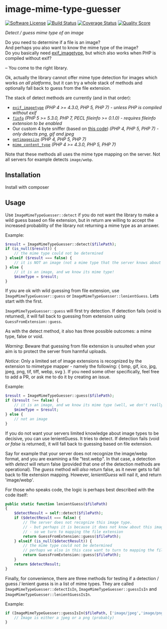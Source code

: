 # image-mime-type-guesser

[![Software License](https://img.shields.io/badge/license-MIT-brightgreen.svg?style=flat-square)](https://github.com/rosell-dk/image-mime-type-guesser/blob/master/LICENSE)
[![Build Status](https://img.shields.io/travis/rosell-dk/image-mime-type-guesser/master.svg?style=flat-square)](https://travis-ci.org/rosell-dk/image-mime-type-guesser)
[![Coverage Status](https://img.shields.io/scrutinizer/coverage/g/rosell-dk/image-mime-type-guesser.svg?style=flat-square)](https://scrutinizer-ci.com/g/rosell-dk/image-mime-type-guesser/code-structure/master)
[![Quality Score](https://img.shields.io/scrutinizer/g/rosell-dk/image-mime-type-guesser.svg?style=flat-square)](https://scrutinizer-ci.com/g/rosell-dk/image-mime-type-guesser/)



*Detect / guess mime type of an image*

Do you need to determine if a file is an image?<br>
And perhaps you also want to know the mime type of the image?<br>
Do you basically need [exif_imagetype](https://www.php.net/manual/en/function.exif-imagetype.php), but which also works when PHP is compiled without exif?

&ndash; You come to the right library.

Ok, actually the library cannot offer mime type detection for images which works *on all platforms*, but it can try a whole stack of methods and optionally fall back to guess from the file extension.

The stack of detect methods are currently (and in that order):
-  [`exif_imagetype`](https://www.php.net/manual/en/function.exif-imagetype.php) *(PHP 4 >= 4.3.0, PHP 5, PHP 7) - unless PHP is compiled without exif*
-  [`finfo`](https://www.php.net/manual/en/class.finfo.php) *(PHP 5 >= 5.3.0, PHP 7, PECL fileinfo >= 0.1.0) - requires fileinfo extension to be enabled*
-  Our custom 4 byte sniffer (based on [this code](http://phil.lavin.me.uk/2011/12/php-accurately-detecting-the-type-of-a-file/)) *(PHP 4, PHP 5, PHP 7) - only detects png, gif and jpeg*
-  [`getimagesize`](https://www.php.net/getimagesize) *(PHP 4, PHP 5, PHP 7)*
-  [`mime_content_type`](https://www.php.net/manual/en/function.mime-content-type.php) *(PHP 4 >= 4.3.0, PHP 5, PHP 7)*

Note that these methods all uses the mime type mapping on the server. Not all servers for example detects `image/webp`.


## Installation

Install with composer


## Usage

Use `ImageMimeTypeGuesser::detect` if you do not want the library to make a wild guess based on file extension, but in return are willing to accept the increased probability of the library not returning a mime type as an answer.

Example:
```php
$result = ImageMimeTypeGuesser::detect($filePath);
if (is_null($result)) {
    // the mime type could not be determined
} elseif ($result === false) {
    // it is NOT an image (not a mime type that the server knows about anyway)
} else {
    // it is an image, and we know its mime type!
    $mimeType = $result;
}
```

If you are ok with wild guessing from file extension, use `ImageMimeTypeGuesser::guess` or `ImageMimeTypeGuesser::lenientGuess`. Lets start with the first.

`ImageMimeTypeGuesser::guess` will first try detection. If detection fails (void is returned), it will fall back to guessing from extension using `GuessFromExtension::guess`.

As with the detect method, it also has three possible outcomes: a mime type, false or void.

*Warning*: Beware that guessing from file extension is unsuited when your aim is to protect the server from harmful uploads.

*Notice*: Only a limited set of image extensions is recognized by the extension to mimetype mapper - namely the following: { bmp, gif, ico, jpg, jpeg, png, tif, tiff, webp, svg }. If you need some other specifically, feel free to add a PR, or ask me to do it by creating an issue.


Example:
```php
$result = ImageMimeTypeGuesser::guess($filePath);
if ($result !== false) {
    // it is an image, and we know its mime type (well, we don't really know, because we allowed guessing from extension)
    $mimeType = $result;
} else {
    // not an image
}
```

If you do not want your servers limited knowledge about image types to be decisive, you can use lenientGuess. It tries to detect. If detection fails (void *or false* is returned), it will fall back to guessing based on file extension.

Say for example that your server does not recognize the image/webp format, and you are examining a file "test.webp". In that case, a detection with *detect* will return false (provided that one of the detection methods are operational). The *guess* method will *also* return false, as it never gets to fall back to file extension mapping. However, *lenientGuess* will nail it, and return 'image/webp'.

For those who speaks code, the logic is perhaps best described with the code itself:

```php
public static function lenientGuess($filePath)
{
    $detectResult = self::detect($filePath);
    if ($detectResult === false) {
        // The server does not recognize this image type.
        // - but perhaps it is because it does not know about this image type.
        // - so we turn to mapping the file extension
        return GuessFromExtension::guess($filePath);
    } elseif (is_null($detectResult)) {
        // the mime type could not be determined
        // perhaps we also in this case want to turn to mapping the file extension
        return GuessFromExtension::guess($filePath);
    }
    return $detectResult;
}
```


Finally, for convenience, there are three methods for testing if a detection / guess / lenient guess is in a list of mime types. They are called `ImageMimeTypeGuesser::detectIsIn`, `ImageMimeTypeGuesser::guessIsIn` and `ImageMimeTypeGuesser::lenientGuessIsIn`.

Example:

```php
if (ImageMimeTypeGuesser::guessIsIn($filePath, ['image/jpeg','image/png']) {
    // Image is either a jpeg or a png (probably)
}
```

